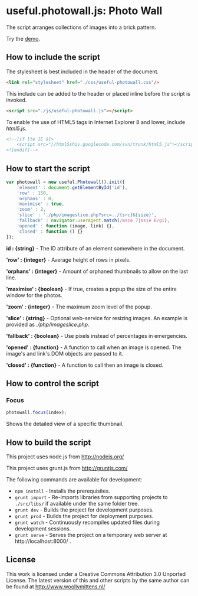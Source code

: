 # useful.photowall.js: Photo Wall

The script arranges collections of images into a brick pattern.

Try the <a href="http://www.woollymittens.nl/useful/default.php?url=useful-photowall">demo</a>.

## How to include the script

The stylesheet is best included in the header of the document.

```html
<link rel="stylesheet" href="./css/useful-photowall.css"/>
```

This include can be added to the header or placed inline before the script is invoked.

```html
<script src="./js/useful-photowall.js"></script>
```

To enable the use of HTML5 tags in Internet Explorer 8 and lower, include *html5.js*.

```html
<!--[if lte IE 9]>
	<script src="//html5shiv.googlecode.com/svn/trunk/html5.js"></script>
<![endif]-->
```

## How to start the script

```javascript
var photowall = new useful.Photowall().init({
	'element' : document.getElementById('id'),
	'row' : 150,
	'orphans' : 0,
	'maximise' : true,
	'zoom' : 2,
	'slice' : './php/imageslice.php?src=../{src}&{size}',
	'fallback' : navigator.userAgent.match(/msie 7|msie 6/gi),
	'opened' : function (image, link) {},
	'closed' : function () {}
});
```

**id : {string}** - The ID attribute of an element somewhere in the document.

**'row' : {integer}** - Average height of rows in pixels.

**'orphans' : {integer}** - Amount of orphaned thumbnails to allow on the last line.

**'maximise' : {boolean}** - If true, creates a popup the size of the entire window for the photos.

**'zoom' : {integer}** - The maximum zoom level of the popup.

**'slice' : {string}** - Optional web-service for resizing images. An example is provided as *./php/imageslice.php*.

**'fallback' : {boolean}** - Use pixels instead of percentages in emergencies.

**'opened' : {function}** - A function to call when an image is opened. The image's and link's DOM objects are passed to it.

**'closed' : {function}** - A function to call then an image is closed.

## How to control the script

### Focus

```javascript
photowall.focus(index);
```

Shows the detailed view of a specific thumbnail.

## How to build the script

This project uses node.js from http://nodejs.org/

This project uses grunt.js from http://gruntjs.com/

The following commands are available for development:
+ `npm install` - Installs the prerequisites.
+ `grunt import` - Re-imports libraries from supporting projects to `./src/libs/` if available under the same folder tree.
+ `grunt dev` - Builds the project for development purposes.
+ `grunt prod` - Builds the project for deployment purposes.
+ `grunt watch` - Continuously recompiles updated files during development sessions.
+ `grunt serve` - Serves the project on a temporary web server at http://localhost:8000/ .

## License

This work is licensed under a Creative Commons Attribution 3.0 Unported License. The latest version of this and other scripts by the same author can be found at http://www.woollymittens.nl/
